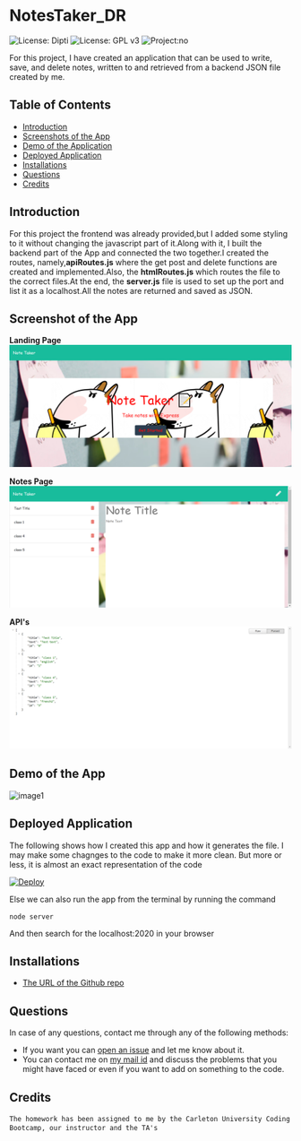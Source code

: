 # NotesTaker_DR
![License: Dipti](https://img.shields.io/badge/Coder-Dipti'sCode-yellow.svg)
![License: GPL v3](https://img.shields.io/badge/License-MIT-pink.svg)
![Project:no](https://img.shields.io/badge/Project-17-green.svg)



For this project, I have created an application that can be used to write, save, and delete notes, written to and retrieved from a backend JSON file created by me.

## Table of Contents
* [Introduction](#introduction)
* [Screenshots of the App](#scr)
* [Demo of the Application](#demo)
* [Deployed Application](#web)
* [Installations](#installations)
* [Questions](#ques)
* [Credits](#credits)

 ## Introduction 
 For this project the frontend was already provided,but I added some styling to it without changing the javascript part of it.Along with it, I built the backend part of the App and connected the two together.I created the routes, namely,__apiRoutes.js__  where the get post and delete functions are created and implemented.Also, the __htmlRoutes.js__ which routes the file to the correct files.At the end, the __server.js__ file is used to set up the port and list it as a localhost.All the notes are returned and saved as JSON.


 ## Screenshot of the App
 
 __Landing Page__
 ![image2](public/assets/LandingPage.png)
 
 __Notes Page__
  ![image3](public/assets/Notespage.png)
  
  __API's__
  ![image4](public/assets/api.png)
 
 ## Demo of the App
 ![image1](public/assets/teamnotes.gif)

 ## Deployed Application
 The following shows how I created this app and how it generates the file. I may make some chagnges to the code to make it more clean. But more or less, it is almost an exact representation of the code

 [![Deploy](https://www.herokucdn.com/deploy/button.svg)](https://notetakerdr.herokuapp.com/)
 
 Else we can also run the app from the terminal by running the command
 
 ```
node server
```
And then search for the localhost:2020 in your browser
 

 
 ## Installations
   * [The URL of the Github repo](https://github.com/Dipti2021/NotesTaker_DR)
   

 ## Questions
In case of any questions, contact me through any of the following methods:
 * If you want you can [open an issue](https://github.com/Dipti2021/NotesTaker_DR/issues) and let me know about it.
 * You can contact me on [my  mail id](mailto:dipti.raina@gmail.com) and discuss the problems that you might have faced or even if you want to add on something to the code.


    
 ## Credits
    The homework has been assigned to me by the Carleton University Coding Bootcamp, our instructor and the TA's
